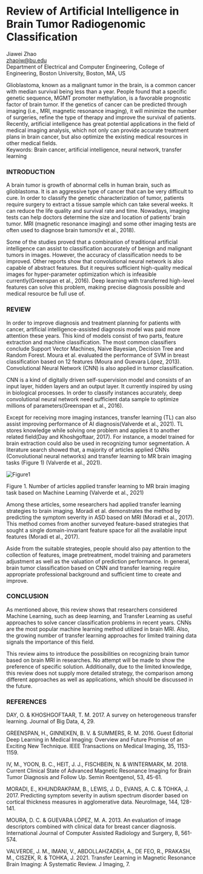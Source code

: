 # Review of Artificial Intelligence in Brain Tumor Radiogenomic Classification

Jiawei Zhao  
zhaojw@bu.edu  
Department of Electrical and Computer Engineering, College of Engineering, Boston University, Boston, MA, US

Glioblastoma, known as a malignant tumor in the brain, is a common cancer with median survival being less than a year. People found that a specific genetic sequence, MGMT promoter methylation, is a favorable prognostic factor of brain tumor. If the genetics of cancer can be predicted through imaging (i.e., MRI, magnetic resonance imaging), it will minimize the number of surgeries, refine the type of therapy and improve the survival of patients. Recently, artificial intelligence has great potential applications in the field of medical imaging analysis, which not only can provide accurate treatment plans in brain cancer, but also optimize the existing medical resources in other medical fields.  
Keywords: Brain cancer, artificial intelligence, neural network, transfer learning

### INTRODUCTION
A brain tumor is growth of abnormal cells in human brain, such as glioblastoma. It is an aggressive type of cancer that can be very difficult to cure. In order to classify the genetic characterization of tumor, patients require surgery to extract a tissue sample which can take several weeks. It can reduce the life quality and survival rate and time. Nowadays, imaging tests can help doctors determine the size and location of patients’ brain tumor. MRI (magnetic resonance imaging) and some other imaging tests are often used to diagnose brain tumors(Iv et al., 2018). 

Some of the studies proved that a combination of traditional artificial intelligence can assist to classification accurately of benign and malignant tumors in images. However, the accuracy of classification needs to be improved. Other reports show that convolutional neural network is also capable of abstract features. But it requires sufficient high-quality medical images for hyper-parameter optimization which is infeasible currently(Greenspan et al., 2016). Deep learning with transferred high-level features can solve this problem, making precise diagnosis possible and medical resource be full use of.

### REVIEW

In order to improve diagnosis and treatment planning for patients with cancer, artificial intelligence-assisted diagnosis model was paid more attention these years. This kind of models consist of two parts, feature extraction and machine classification. The most common classifiers conclude Support Vector Machines, Naive Bayesian, Decision Tree and Random Forest. Moura et al. evaluated the performance of SVM in breast classification based on 12 features (Moura and Guevara López, 2013). Convolutional Neural Network (CNN) is also applied in tumor classification.

CNN is a kind of digitally driven self-supervision model and consists of an input layer, hidden layers and an output layer. It currently inspired by using in biological processes. In order to classify instances accurately, deep convolutional neural network need sufficient data sample to optimize millions of parameters(Greenspan et al., 2016).

Except for receiving more imaging instances, transfer learning (TL) can also assist improving performance of AI diagnosis(Valverde et al., 2021). TL stores knowledge while solving one problem and applies it to another related field(Day and Khoshgoftaar, 2017). For instance, a model trained for brain extraction could also be used in recognizing tumor segmentation. A literature search showed that, a majority of articles applied CNNs (Convolutional neural networks) and transfer learning to MR brain imaging tasks (Figure 1) (Valverde et al., 2021).  

![Figure1](https://user-images.githubusercontent.com/59852184/137635635-8028e3d2-4fe4-44dd-ad5b-373ac2f6c1c8.png)

Figure 1. Number of articles applied transfer learning to MR brain imaging task based on Machine Learning (Valverde et al., 2021)


Among these articles, some researchers had applied transfer learning strategies to brain imaging. Moradi et al. demonstrates the method by predicting the symptom severity in ASD based on MRI (Moradi et al., 2017). This method comes from another surveyed feature-based strategies that sought a single domain-invariant feature space for all the available input features (Moradi et al., 2017).

Aside from the suitable strategies, people should also pay attention to the collection of features, image pretreatment, model training and parameters adjustment as well as the valuation of prediction performance. In general, brain tumor classification based on CNN and transfer learning require appropriate professional background and sufficient time to create and improve.

### CONCLUSION

As mentioned above, this review shows that researchers considered Machine Learning, such as deep learning, and Transfer Learning as useful approaches to solve cancer classification problems in recent years. CNNs are the most popular machine learning method utilized in brain MRI. Also, the growing number of transfer learning approaches for limited training data signals the importance of this field.

This review aims to introduce the possibilities on recognizing brain tumor based on brain MRI in researches. No attempt will be made to show the preference of specific solution. Additionally, due to the limited knowledge, this review does not supply more detailed strategy, the comparison among different approaches as well as applications, which should be discussed in the future.

### REFERENCES

DAY, O. & KHOSHGOFTAAR, T. M. 2017. A survey on heterogeneous transfer learning. Journal of Big Data, 4, 29.  

GREENSPAN, H., GINNEKEN, B. V. & SUMMERS, R. M. 2016. Guest Editorial Deep Learning in Medical Imaging: Overview and Future Promise of an Exciting New Technique. IEEE Transactions on Medical Imaging, 35, 1153-1159.  

IV, M., YOON, B. C., HEIT, J. J., FISCHBEIN, N. & WINTERMARK, M. 2018. Current Clinical State of Advanced Magnetic Resonance Imaging for Brain Tumor Diagnosis and Follow Up. Semin Roentgenol, 53, 45-61.  

MORADI, E., KHUNDRAKPAM, B., LEWIS, J. D., EVANS, A. C. & TOHKA, J. 2017. Predicting symptom severity in autism spectrum disorder based on cortical thickness measures in agglomerative data. NeuroImage, 144, 128-141.  

MOURA, D. C. & GUEVARA LÓPEZ, M. A. 2013. An evaluation of image descriptors combined with clinical data for breast cancer diagnosis. International Journal of Computer Assisted Radiology and Surgery, 8, 561-574.  

VALVERDE, J. M., IMANI, V., ABDOLLAHZADEH, A., DE FEO, R., PRAKASH, M., CISZEK, R. & TOHKA, J. 2021. Transfer Learning in Magnetic Resonance Brain Imaging: A Systematic Review. J Imaging, 7.  
